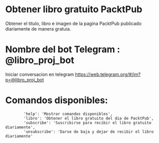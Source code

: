 # Obtener libro gratuito PacktPub
Obtener el titulo, libro e imagen de la pagina PacktPub publicado diariamente de manera gratuia.

# Nombre del bot Telegram : @libro_proj_bot 
Iniciar conversacion en telegram https://web.telegram.org/#/im?p=@libro_proj_bot

# Comandos disponibles:
            'help': 'Mostrar comandos disponibles',
            'libro': 'Obtener el libro gratuito del dia de PacktPub',
            'subscribe': 'Suscribirse para recibir el libro gratuito diariamente',
            'unsubscribe': 'Darse de baja y dejar de recibir el libro diariamente'
            
       
